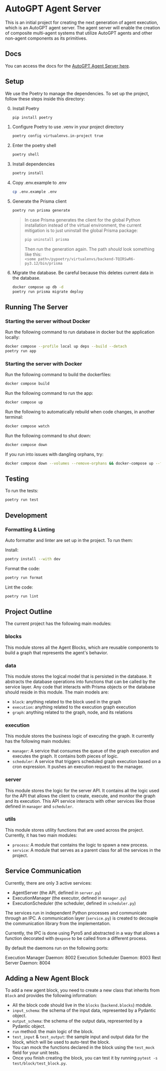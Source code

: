 # AutoGPT Agent Server

This is an initial project for creating the next generation of agent execution, which is an AutoGPT agent server.
The agent server will enable the creation of composite multi-agent systems that utilize AutoGPT agents and other non-agent components as its primitives.

## Docs

You can access the docs for the [AutoGPT Agent Server here](https://docs.agpt.co/server/setup).

## Setup

We use the Poetry to manage the dependencies. To set up the project, follow these steps inside this directory:

0. Install Poetry
   ```sh
   pip install poetry
   ```
1. Configure Poetry to use .venv in your project directory

   ```sh
   poetry config virtualenvs.in-project true
   ```

2. Enter the poetry shell

   ```sh
   poetry shell
   ```

3. Install dependencies

   ```sh
   poetry install
   ```

4. Copy .env.example to .env

   ```sh
   cp .env.example .env
   ```

5. Generate the Prisma client

   ```sh
   poetry run prisma generate
   ```

   > In case Prisma generates the client for the global Python installation instead of the virtual environment, the current mitigation is to just uninstall the global Prisma package:
   >
   > ```sh
   > pip uninstall prisma
   > ```
   >
   > Then run the generation again. The path _should_ look something like this:  
   > `<some path>/pypoetry/virtualenvs/backend-TQIRSwR6-py3.12/bin/prisma`

6. Migrate the database. Be careful because this deletes current data in the database.

   ```sh
   docker compose up db -d
   poetry run prisma migrate deploy
   ```

## Running The Server

### Starting the server without Docker

Run the following command to run database in docker but the application locally:

```sh
docker compose --profile local up deps --build --detach
poetry run app
```

### Starting the server with Docker

Run the following command to build the dockerfiles:

```sh
docker compose build
```

Run the following command to run the app:

```sh
docker compose up
```

Run the following to automatically rebuild when code changes, in another terminal:

```sh
docker compose watch
```

Run the following command to shut down:

```sh
docker compose down
```

If you run into issues with dangling orphans, try:

```sh
docker compose down --volumes --remove-orphans && docker-compose up --force-recreate --renew-anon-volumes --remove-orphans
```

## Testing

To run the tests:

```sh
poetry run test
```

## Development

### Formatting & Linting

Auto formatter and linter are set up in the project. To run them:

Install:

```sh
poetry install --with dev
```

Format the code:

```sh
poetry run format
```

Lint the code:

```sh
poetry run lint
```

## Project Outline

The current project has the following main modules:

### **blocks**

This module stores all the Agent Blocks, which are reusable components to build a graph that represents the agent's behavior.

### **data**

This module stores the logical model that is persisted in the database.
It abstracts the database operations into functions that can be called by the service layer.
Any code that interacts with Prisma objects or the database should reside in this module.
The main models are:

- `block`: anything related to the block used in the graph
- `execution`: anything related to the execution graph execution
- `graph`: anything related to the graph, node, and its relations

### **execution**

This module stores the business logic of executing the graph.
It currently has the following main modules:

- `manager`: A service that consumes the queue of the graph execution and executes the graph. It contains both pieces of logic.
- `scheduler`: A service that triggers scheduled graph execution based on a cron expression. It pushes an execution request to the manager.

### **server**

This module stores the logic for the server API.
It contains all the logic used for the API that allows the client to create, execute, and monitor the graph and its execution.
This API service interacts with other services like those defined in `manager` and `scheduler`.

### **utils**

This module stores utility functions that are used across the project.
Currently, it has two main modules:

- `process`: A module that contains the logic to spawn a new process.
- `service`: A module that serves as a parent class for all the services in the project.

## Service Communication

Currently, there are only 3 active services:

- AgentServer (the API, defined in `server.py`)
- ExecutionManager (the executor, defined in `manager.py`)
- ExecutionScheduler (the scheduler, defined in `scheduler.py`)

The services run in independent Python processes and communicate through an IPC.
A communication layer (`service.py`) is created to decouple the communication library from the implementation.

Currently, the IPC is done using Pyro5 and abstracted in a way that allows a function decorated with `@expose` to be called from a different process.

By default the daemons run on the following ports:

Execution Manager Daemon: 8002
Execution Scheduler Daemon: 8003
Rest Server Daemon: 8004

## Adding a New Agent Block

To add a new agent block, you need to create a new class that inherits from `Block` and provides the following information:

- All the block code should live in the `blocks` (`backend.blocks`) module.
- `input_schema`: the schema of the input data, represented by a Pydantic object.
- `output_schema`: the schema of the output data, represented by a Pydantic object.
- `run` method: the main logic of the block.
- `test_input` & `test_output`: the sample input and output data for the block, which will be used to auto-test the block.
- You can mock the functions declared in the block using the `test_mock` field for your unit tests.
- Once you finish creating the block, you can test it by running `pytest -s test/block/test_block.py`.
